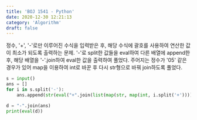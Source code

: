 ```yaml
---
title: 'BOJ 1541 - Python'
date: 2020-12-30 12:21:13
category: 'Algorithm'
draft: false
---
```

정수, '+', '-'로만 이루어진 수식을 입력받은 후, 해당 수식에 괄호를 사용하여 연산한 값이 최소가 되도록 출력하는 문제. '-'로 split한 값들을 eval하여 다른 배열에 append한 후, 해당 배열을 '-'.join하여 eval한 값을 출력하여 풀었다. 주어지는 정수가 '05' 같은 경우가 있어 map을 이용하여 int로 바꾼 후 다시 str형으로 바꿔 join하도록 풀었다.
```python
s = input()
ans = []
for i in s.split('-'):
    ans.append(str(eval("+".join(list(map(str, map(int, i.split('+'))))))))

d = "-".join(ans)
print(eval(d))

```